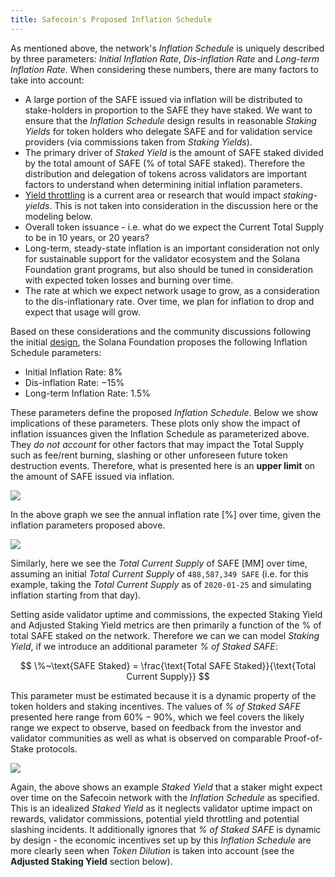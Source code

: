 ```yaml
---
title: Safecoin's Proposed Inflation Schedule
---
```


As mentioned above, the network's *Inflation Schedule* is uniquely described by three parameters: *Initial Inflation Rate*, *Dis-inflation Rate* and *Long-term Inflation Rate*. When considering these numbers, there are many factors to take into account:

- A large portion of the SAFE issued via inflation will be distributed to stake-holders in proportion to the SAFE they have staked. We want to ensure that the *Inflation Schedule* design results in reasonable *Staking Yields* for token holders who delegate SAFE and for validation service providers (via commissions taken from *Staking Yields*).
- The primary driver of *Staked Yield* is the amount of SAFE staked divided by the total amount of SAFE (% of total SAFE staked). Therefore the distribution and delegation of tokens across validators are important factors to understand when determining initial inflation parameters.
- [Yield throttling](https://forums.safecoin.org/t/validator-yield-throttling-proposal-discussion/855/5) is a current area or research that would impact *staking-yields*. This is not taken into consideration in the discussion here or the modeling below.
- Overall token issuance - i.e. what do we expect the Current Total Supply to be in 10 years, or 20 years?
- Long-term, steady-state inflation is an important consideration not only for sustainable support for the validator ecosystem and the Solana Foundation grant programs, but also should be tuned in consideration with expected token losses and burning over time.
- The rate at which we expect network usage to grow, as a consideration to the dis-inflationary rate. Over time, we plan for inflation to drop and expect that usage will grow.

Based on these considerations and the community discussions following the initial [design](https://forums.safecoin.org/t/safecoin-inflation-design-overview/920), the Solana Foundation proposes the following Inflation Schedule parameters:

- Initial Inflation Rate: $8\%$
- Dis-inflation Rate: $-15\%$
- Long-term Inflation Rate: $1.5\%$

These parameters define the proposed *Inflation Schedule*. Below we show implications of these parameters. These plots only show the impact of inflation issuances given the Inflation Schedule as parameterized above. They *do not account* for other factors that may impact the Total Supply such as fee/rent burning, slashing or other unforeseen future token destruction events. Therefore, what is presented here is an **upper limit** on the amount of SAFE issued via inflation.

![](/img/p_inflation_schedule.png)

In the above graph we see the annual inflation rate [$\%$] over time, given the inflation parameters proposed above.

![](/img/p_total_supply.png)

Similarly, here we see the *Total Current Supply* of SAFE [MM] over time, assuming an initial *Total Current Supply* of `488,587,349 SAFE` (i.e. for this example, taking the *Total Current Supply* as of `2020-01-25` and simulating inflation starting from that day).

Setting aside validator uptime and commissions, the expected Staking Yield and Adjusted Staking Yield metrics are then primarily a function of the % of total SAFE staked on the network. Therefore we can we can model *Staking Yield*, if we introduce an additional parameter *% of Staked SAFE*:

$$
\%~\text{SAFE Staked} = \frac{\text{Total SAFE Staked}}{\text{Total Current Supply}}
$$

This parameter must be estimated because it is a dynamic property of the token holders and staking incentives. The values of *% of Staked SAFE* presented here range from $60\% - 90\%$, which we feel covers the likely range we expect to observe, based on feedback from the investor and validator communities as well as what is observed on comparable Proof-of-Stake protocols.

![](/img/p_ex_staked_yields.png)

Again, the above shows an example *Staked Yield* that a staker might expect over time on the Safecoin network with the *Inflation Schedule* as specified. This is an idealized *Staked Yield* as it neglects validator uptime impact on rewards, validator commissions, potential yield throttling  and potential slashing incidents. It additionally ignores that *% of Staked SAFE* is dynamic by design - the economic incentives set up by this *Inflation Schedule* are more clearly seen when *Token Dilution* is taken into account (see the **Adjusted Staking Yield** section below).
